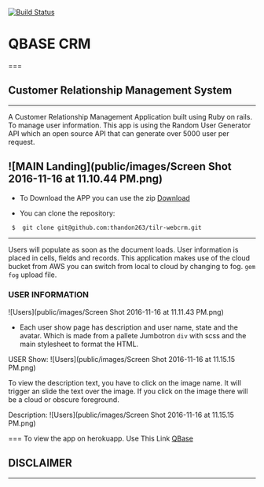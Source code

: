 
[![Build Status](https://travis-ci.org/thandon263/tilr-webcrm.svg?branch=master)](https://travis-ci.org/thandon263/tilr-webcrm)


# QBASE CRM
===

## Customer Relationship Management System
---
A Customer Relationship Management Application built using Ruby on rails. To manage user information. This app is using the Random User Generator API which
an open source API that can generate over 5000 user per request.

![MAIN Landing](public/images/Screen Shot 2016-11-16 at 11.10.44 PM.png)
---
* To Download the APP you can use the zip [Download](https://github.com/thandon263/tilr-webcrm/archive/master.zip)

* You can clone the repository:

```console
 $  git clone git@github.com:thandon263/tilr-webcrm.git
```
----
Users will populate as soon as the document loads. User information is placed in
cells, fields and records. This application makes use of the cloud bucket from AWS you can switch from local to cloud by changing to fog. ``` gem fog ``` upload file.

### USER INFORMATION

![Users](public/images/Screen Shot 2016-11-16 at 11.11.43 PM.png)

* Each user show page has description and user name, state and the avatar. Which is made from a pallete Jumbotron ```div``` with scss and the main stylesheet to format the HTML.

USER Show:
![Users](public/images/Screen Shot 2016-11-16 at 11.15.15 PM.png)

To view the description text, you have to click on the image name. It will trigger an slide the text over the image. If you click on the image there will be a cloud or obscure foreground.

Description:
![Users](public/images/Screen Shot 2016-11-16 at 11.15.15 PM.png)

===
To view the app on herokuapp. Use This Link [QBase](https://qbase.herokuapp.com)


## DISCLAIMER
---
